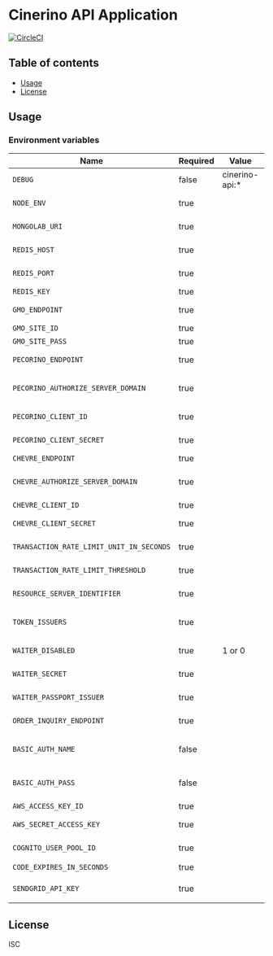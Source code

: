 # Cinerino API Application

[![CircleCI](https://circleci.com/gh/cinerino/api.svg?style=svg)](https://circleci.com/gh/cinerino/api)

## Table of contents

* [Usage](#usage)
* [License](#license)

## Usage

### Environment variables

| Name                                     | Required | Value          | Purpose                            |
| ---------------------------------------- | -------- | -------------- | ---------------------------------- |
| `DEBUG`                                  | false    | cinerino-api:* | Debug                              |
| `NODE_ENV`                               | true     |                | Environment name                   |
| `MONGOLAB_URI`                           | true     |                | MongoDB connection URI             |
| `REDIS_HOST`                             | true     |                | Redis Cache host                   |
| `REDIS_PORT`                             | true     |                | Redis Cache port                   |
| `REDIS_KEY`                              | true     |                | Redis Cache key                    |
| `GMO_ENDPOINT`                           | true     |                | GMO API endpoint                   |
| `GMO_SITE_ID`                            | true     |                | GMO SiteID                         |
| `GMO_SITE_PASS`                          | true     |                | GMO SitePass                       |
| `PECORINO_ENDPOINT`                      | true     |                | Pecorino endpoint                  |
| `PECORINO_AUTHORIZE_SERVER_DOMAIN`       | true     |                | Pecorino authorize server domain   |
| `PECORINO_CLIENT_ID`                     | true     |                | Pecorino client id                 |
| `PECORINO_CLIENT_SECRET`                 | true     |                | Pecorino client secret             |
| `CHEVRE_ENDPOINT`                        | true     |                | Chevre endpoint                    |
| `CHEVRE_AUTHORIZE_SERVER_DOMAIN`         | true     |                | Chevre authorize server domain     |
| `CHEVRE_CLIENT_ID`                       | true     |                | Chevre client id                   |
| `CHEVRE_CLIENT_SECRET`                   | true     |                | Chevre client secret               |
| `TRANSACTION_RATE_LIMIT_UNIT_IN_SECONDS` | true     |                | Transaction rate limit unit        |
| `TRANSACTION_RATE_LIMIT_THRESHOLD`       | true     |                | Transaction rate limit threshold   |
| `RESOURCE_SERVER_IDENTIFIER`             | true     |                | Resource server identifier         |
| `TOKEN_ISSUERS`                          | true     |                | Token issuers(Comma-separated)     |
| `WAITER_DISABLED`                        | true     | 1 or 0         | WAITER Disable Flag                |
| `WAITER_SECRET`                          | true     |                | WAITER Pasport Token Secret        |
| `WAITER_PASSPORT_ISSUER`                 | true     |                | WAITER Pasport Issuer              |
| `ORDER_INQUIRY_ENDPOINT`                 | true     |                | Order inquiry endpoint             |
| `BASIC_AUTH_NAME`                        | false    |                | Basic authentication user name     |
| `BASIC_AUTH_PASS`                        | false    |                | Basic authentication user password |
| `AWS_ACCESS_KEY_ID`                      | true     |                | AWS access key                     |
| `AWS_SECRET_ACCESS_KEY`                  | true     |                | AWS secret access key              |
| `COGNITO_USER_POOL_ID`                   | true     |                | Cognito user pool ID               |
| `CODE_EXPIRES_IN_SECONDS`                | true     |                | 所有権コード期限                   |
| `SENDGRID_API_KEY`                       | true     |                | SendGrid APIキー                   |

## License

ISC
